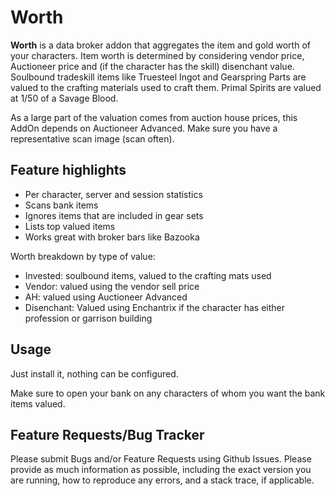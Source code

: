 # Worth

**Worth** is a data broker addon that aggregates the item and gold worth of your characters. Item worth is determined by considering vendor price, Auctioneer price and (if the character has the skill) disenchant value.
Soulbound tradeskill items like Truesteel Ingot and Gearspring Parts are valued to the crafting materials used to craft them. Primal Spirits are valued at 1/50 of a Savage Blood.

As a large part of the valuation comes from auction house prices, this AddOn depends on Auctioneer Advanced. Make sure you have a representative scan image (scan often).

## Feature highlights

* Per character, server and session statistics
* Scans bank items
* Ignores items that are included in gear sets
* Lists top valued items
* Works great with broker bars like Bazooka

Worth breakdown by type of value:

* Invested: soulbound items, valued to the crafting mats used
* Vendor: valued using the vendor sell price
* AH: valued using Auctioneer Advanced
* Disenchant: Valued using Enchantrix if the character has either profession or garrison building

## Usage

Just install it, nothing can be configured.

Make sure to open your bank on any characters of whom you want the bank items valued.

## Feature Requests/Bug Tracker

Please submit Bugs and/or Feature Requests using Github Issues. Please provide as much information as possible, including the exact version you are running, how to reproduce any errors, and a stack trace, if applicable.

